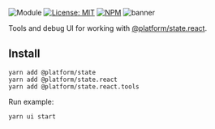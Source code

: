 ![Module](https://img.shields.io/badge/%40platform-state.react.tools-%23EA4E7E.svg)
[![License: MIT](https://img.shields.io/badge/license-MIT-blue.svg)](https://opensource.org/licenses/MIT)
[![NPM](https://img.shields.io/npm/v/@platform/state.react.tools.svg?colorB=blue&style=flat)](https://www.npmjs.com/package/@platform/state.react.tools)
![banner](https://uih.sfo2.digitaloceanspaces.com/%40platform/repo-banners/state.react.tools.png)

Tools and debug UI for working with [@platform/state.react](../state.react).




## Install

    yarn add @platform/state
    yarn add @platform/state.react
    yarn add @platform/state.react.tools

Run example:

    yarn ui start

<p>&nbsp;<p>



